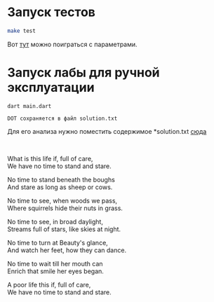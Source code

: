 # Запуск тестов

```bash
make test
```

Вот [тут](https://github.com/Encapsulateed/tfl/blob/main/lab2/tests/test.dart#L60) можно поиграться с параметрами.

# Запуск лабы для ручной эксплуатации

```
dart main.dart
```
```
DOT сохраняется в файл solution.txt
```
Для его анализа нужно поместить содержимое *solution.txt [сюда](https://dreampuf.github.io/GraphvizOnline)

<br/>

What is this life if, full of care, <br/>
We have no time to stand and stare.

No time to stand beneath the boughs <br/>
And stare as long as sheep or cows.

No time to see, when woods we pass, <br/>
Where squirrels hide their nuts in grass.

No time to see, in broad daylight, <br/>
Streams full of stars, like skies at night.

No time to turn at Beauty's glance, <br/>
And watch her feet, how they can dance.

No time to wait till her mouth can <br/>
Enrich that smile her eyes began.

A poor life this if, full of care, <br/>
We have no time to stand and stare.
